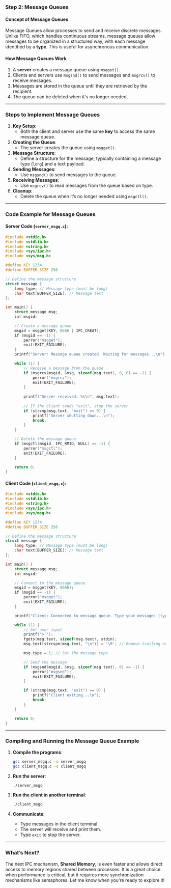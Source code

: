 ### **Step 2: Message Queues**

#### **Concept of Message Queues**
Message Queues allow processes to send and receive discrete messages. Unlike FIFO, which handles continuous streams, message queues allow messages to be organized in a structured way, with each message identified by a **type**. This is useful for asynchronous communication.

#### **How Message Queues Work**
1. A **server** creates a message queue using `msgget()`.
2. Clients and servers use `msgsnd()` to send messages and `msgrcv()` to receive messages.
3. Messages are stored in the queue until they are retrieved by the recipient.
4. The queue can be deleted when it's no longer needed.

---

### **Steps to Implement Message Queues**

1. **Key Setup**:
   - Both the client and server use the same **key** to access the same message queue.
2. **Creating the Queue**:
   - The server creates the queue using `msgget()`.
3. **Message Structure**:
   - Define a structure for the message, typically containing a message type (`long`) and a text payload.
4. **Sending Messages**:
   - Use `msgsnd()` to send messages to the queue.
5. **Receiving Messages**:
   - Use `msgrcv()` to read messages from the queue based on type.
6. **Cleanup**:
   - Delete the queue when it’s no longer needed using `msgctl()`.

---

### **Code Example for Message Queues**

#### **Server Code (`server_msgq.c`)**:
```c
#include <stdio.h>
#include <stdlib.h>
#include <string.h>
#include <sys/ipc.h>
#include <sys/msg.h>

#define KEY 1234
#define BUFFER_SIZE 256

// Define the message structure
struct message {
    long type; // Message type (must be long)
    char text[BUFFER_SIZE]; // Message text
};

int main() {
    struct message msg;
    int msgid;

    // Create a message queue
    msgid = msgget(KEY, 0666 | IPC_CREAT);
    if (msgid == -1) {
        perror("msgget");
        exit(EXIT_FAILURE);
    }
    printf("Server: Message queue created. Waiting for messages...\n");

    while (1) {
        // Receive a message from the queue
        if (msgrcv(msgid, &msg, sizeof(msg.text), 0, 0) == -1) {
            perror("msgrcv");
            exit(EXIT_FAILURE);
        }
        
        printf("Server received: %s\n", msg.text);
        
        // If the client sends "exit", stop the server
        if (strcmp(msg.text, "exit") == 0) {
            printf("Server shutting down...\n");
            break;
        }
    }

    // Delete the message queue
    if (msgctl(msgid, IPC_RMID, NULL) == -1) {
        perror("msgctl");
        exit(EXIT_FAILURE);
    }

    return 0;
}
```

#### **Client Code (`client_msgq.c`)**:
```c
#include <stdio.h>
#include <stdlib.h>
#include <string.h>
#include <sys/ipc.h>
#include <sys/msg.h>

#define KEY 1234
#define BUFFER_SIZE 256

// Define the message structure
struct message {
    long type; // Message type (must be long)
    char text[BUFFER_SIZE]; // Message text
};

int main() {
    struct message msg;
    int msgid;

    // Connect to the message queue
    msgid = msgget(KEY, 0666);
    if (msgid == -1) {
        perror("msgget");
        exit(EXIT_FAILURE);
    }

    printf("Client: Connected to message queue. Type your messages (type 'exit' to quit):\n");

    while (1) {
        // Get user input
        printf("> ");
        fgets(msg.text, sizeof(msg.text), stdin);
        msg.text[strcspn(msg.text, "\n")] = '\0'; // Remove trailing newline

        msg.type = 1; // Set the message type

        // Send the message
        if (msgsnd(msgid, &msg, sizeof(msg.text), 0) == -1) {
            perror("msgsnd");
            exit(EXIT_FAILURE);
        }

        if (strcmp(msg.text, "exit") == 0) {
            printf("Client exiting...\n");
            break;
        }
    }

    return 0;
}
```

---

### **Compiling and Running the Message Queue Example**

1. **Compile the programs**:
   ```bash
   gcc server_msgq.c -o server_msgq
   gcc client_msgq.c -o client_msgq
   ```
2. **Run the server**:
   ```bash
   ./server_msgq
   ```
3. **Run the client in another terminal**:
   ```bash
   ./client_msgq
   ```

4. **Communicate**:
   - Type messages in the client terminal.
   - The server will receive and print them.
   - Type `exit` to stop the server.

---

### **What’s Next?**
The next IPC mechanism, **Shared Memory**, is even faster and allows direct access to memory regions shared between processes. It is a great choice when performance is critical, but it requires more synchronization mechanisms like semaphores. Let me know when you're ready to explore it!